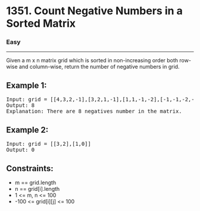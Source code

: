 # 1351. Count Negative Numbers in a Sorted Matrix

### Easy

---

Given a m x n matrix grid which is sorted in non-increasing order both row-wise and column-wise, return the number of negative numbers in grid.

## Example 1:

<pre>
Input: grid = [[4,3,2,-1],[3,2,1,-1],[1,1,-1,-2],[-1,-1,-2,-3]]
Output: 8
Explanation: There are 8 negatives number in the matrix.
</pre>

## Example 2:

<pre>
Input: grid = [[3,2],[1,0]]
Output: 0
</pre>

## Constraints:

- m == grid.length
- n == grid[i].length
- 1 <= m, n <= 100
- -100 <= grid[i][j] <= 100
